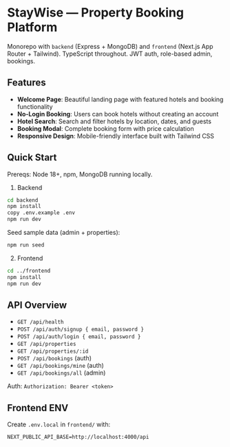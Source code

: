 # StayWise — Property Booking Platform

Monorepo with `backend` (Express + MongoDB) and `frontend` (Next.js App Router + Tailwind). TypeScript throughout. JWT auth, role-based admin, bookings.

## Features

- **Welcome Page**: Beautiful landing page with featured hotels and booking functionality
- **No-Login Booking**: Users can book hotels without creating an account
- **Hotel Search**: Search and filter hotels by location, dates, and guests
- **Booking Modal**: Complete booking form with price calculation
- **Responsive Design**: Mobile-friendly interface built with Tailwind CSS

## Quick Start

Prereqs: Node 18+, npm, MongoDB running locally.

1) Backend

```bash
cd backend
npm install
copy .env.example .env
npm run dev
```

Seed sample data (admin + properties):

```bash
npm run seed
```

2) Frontend

```bash
cd ../frontend
npm install
npm run dev
```

## API Overview

- `GET /api/health`
- `POST /api/auth/signup { email, password }`
- `POST /api/auth/login { email, password }`
- `GET /api/properties`
- `GET /api/properties/:id`
- `POST /api/bookings` (auth)
- `GET /api/bookings/mine` (auth)
- `GET /api/bookings/all` (admin)

Auth: `Authorization: Bearer <token>`

## Frontend ENV

Create `.env.local` in `frontend/` with:

```
NEXT_PUBLIC_API_BASE=http://localhost:4000/api
```